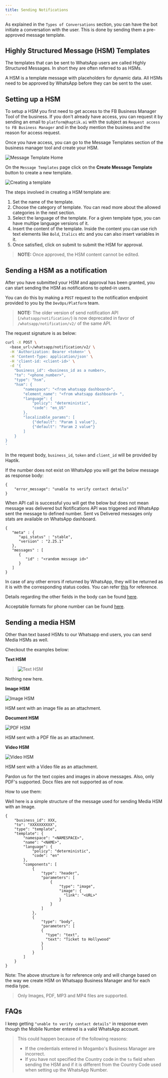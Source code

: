 ```yaml
---
title: Sending Notifications
---
```


As explained in the `Types of Conversations` section, you can have the bot initiate a conversation with the user. This is done by sending them a pre-approved message template.


## Highly Structured Message (HSM) Templates
The templates that can be sent to WhatsApp users are called Highly Structured Messages. In short they are often referred to as HSMs.

A HSM is a template message with placeholders for dynamic data. All HSMs need to be approved by WhatsApp before they can be sent to the user.

## Setting up a HSM
To setup a HSM you first need to get access to the FB Business Manager Tool of the business. If you don't already have access, you can request it by sending an email to `platform@haptik.ai` with the subject as `Request access to FB Business Manager` and in the body mention the business and the reason for access request.

Once you have access, you can go to the Message Templates section of the business manager tool and create your HSM.

![Message Template Home](assets/message_templates_home.png)

On the `Message Templates` page click on the **Create Message Template** button to create a new template.

![Creating a template](assets/create_message_template.gif)

The steps involved in creating a HSM template are:

1) Set the name of the template.
2) Choose the category of template. You can read more about the allowed categories in the next section.
3) Select the language of the template. For a given template type, you can have multipe language versions of it.
4) Insert the content of the template. Inside the content you can use rich text elements like `Bold`, `Italics` etc and you can also insert variables in it.
5) Once satisfied, click on submit to submit the HSM for approval.

> **NOTE:** Once approved, the HSM content cannot be edited.

## Sending a HSM as a notification
After you have submitted your HSM and approval has been granted, you can start sending the HSM as notifications to opted-in users.

You can do this by making a `POST` request to the notification endpoint provided to you by the `DevOps/Platform` team.

> **NOTE:** The  older version of send notification API (`/whatsapp/notification/`) is now deprecated in favor of `/whatsapp/notification/v2/` of the same API.


The request signature is as below:

```bash
curl -X POST \
  <base_url>/whatsapp/notification/v2/ \
  -H 'Authorization: Bearer <token>' \
  -H 'Content-Type: application/json' \
  -H 'client-id: <client-id>' \
  -d '{
    "business_id": <business_id as a number>,
    "to": "<phone_number>",
    "type": "hsm",
    "hsm": {
        "namespace": "<from whatsapp dashboard>",
        "element_name": "<from whatsapp dashboard> ",
        "language": {
            "policy": "deterministic",
            "code": "en_US"
        },
        "localizable_params": [
            {"default": "Param 1 value"},
            {"default": "Param 2 value"}
        ]
    }
}
'
```

In the request body, `business_id`, `token` and `client_id` will be provided by Haptik.

If the number does not exist on WhatsApp you will get the below message as response body:
```
{
    "error_message": "unable to verify contact details"
}
```

When API call is successful you will get the below but does not mean message was delivered but Notifications API was triggered and WhatsApp sent the message to defined number. Sent vs Delivered messages only stats are available on WhatsApp dashboard.
```
{
   "meta" : {
      "api_status" : "stable",
      "version" : "2.25.1"
   },
   "messages" : [
      {
         "id" : "<random message id>"
      }
   ]
}
```

In case of any other errors if returned by WhatsApp, they will be returned as it is with the corresponding status codes. You can refer [this](https://developers.facebook.com/docs/whatsapp/api/messages/message-templates/#response) for reference.

Details regarding the other fields in the body can be found [here](https://developers.facebook.com/docs/whatsapp/message-templates/sending/).

Acceptable formats for phone number can be found [here](https://developers.facebook.com/docs/whatsapp/api/contacts#phone).

## Sending a media HSM

Other than text based HSMs to our Whatsapp end users, you can send Media HSMs as well. 

Checkout the examples below:

**Text HSM**

> ![Text HSM](assets/1text-hsm.png)

Nothing new here.

**Image HSM**

![Image HSM](assets/2image-hsm.png)

HSM sent with an image file as an attachment.

**Document HSM**

![PDF HSM](assets/3pdf-hsm.png)

HSM sent with a PDF file as an attachment.

**Video HSM**

![Video HSM](assets/4video-hsm.png)

HSM sent with a Video file as an attachment.

Pardon us for the text copies and images in above messages. Also, only PDF's supported. Docx files are not supported as of now.

How to use them:

Well here is a simple structure of the message used for sending Media HSM with an Image.

```
{
    "business_id": XXX,
    "to": "XXXXXXXXXX",
    "type": "template",
    "template": {
        "namespace": "<NAMESPACE>",
        "name": "<NAME>",
        "language": {
            "policy": "deterministic",
            "code": "en"
        },
        "components": [
            {
                "type": "header",
                "parameters": [
                    {
                        "type": "image",
                        "image": {
                          "link": "<URL>"
                        }
                    }
                ]
            },
            {
                "type": "body",
                "parameters": [
                {
                  "type": "text",
                  "text": "Ticket to Hollywood"
                }
                ]
            }
        ]
    }
}
```

Note: The above structure is for reference only and will change based on the way we create HSM on Whatsapp Business Manager and for each media type.

> Only Images, PDF, MP3 and MP4 files are supported.

## FAQs

I keep getting `"unable to verify contact details"` in response even though the Mobile Number entered is a valid WhatsApp account.
> This could happen because of the following reasons:
> - If the credentials entered in Mogambo's Business Manager are incorrect.
> - If you have not specified the Country code in the `to` field when sending the HSM and if it is different from the Country Code used when setting up the WhatsApp Number.
